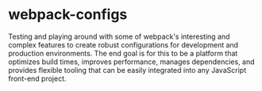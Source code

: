 # webpack-configs

Testing and playing around with some of webpack's interesting and complex features to create robust
configurations for development and production environments. The end goal is for this to be a platform 
that optimizes build times, improves performance, manages dependencies, and provides flexible tooling that 
can be easily integrated into any JavaScript front-end project. 
